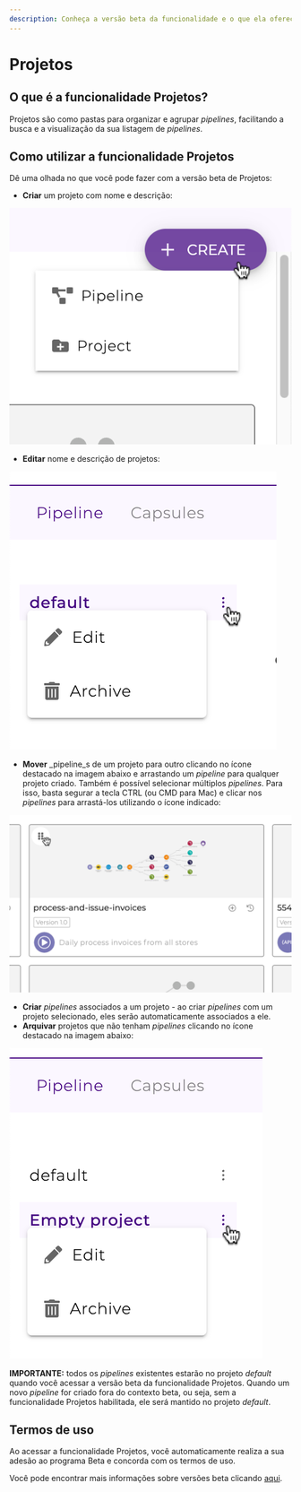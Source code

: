 ```yaml
---
description: Conheça a versão beta da funcionalidade e o que ela oferece.
---
```


# Projetos

## O que é a funcionalidade Projetos? <a href="#h_0679d0e50e" id="h_0679d0e50e"></a>

Projetos são como pastas para organizar e agrupar _pipelines_, facilitando a busca e a visualização da sua listagem de _pipelines_.

## Como utilizar a funcionalidade Projetos <a href="#h_8c33f7c5a1" id="h_8c33f7c5a1"></a>

Dê uma olhada no que você pode fazer com a versão beta de Projetos:

* **Criar** um projeto com nome e descrição:

![](<../.gitbook/assets/01 (4).png>)

* **Editar** nome e descrição de projetos:

![](<../.gitbook/assets/02 (12).png>)

* **Mover** _pipeline_s de um projeto para outro clicando no ícone destacado na imagem abaixo e arrastando um _pipeline_ para qualquer projeto criado. Também é possível selecionar múltiplos _pipelines_. Para isso, basta segurar a tecla CTRL (ou CMD para Mac) e clicar nos _pipelines_ para arrastá-los utilizando o ícone indicado:

![](<../.gitbook/assets/03 (11).png>)

* **Criar** _pipelines_ associados a um projeto - ao criar _pipelines_ com um projeto selecionado, eles serão automaticamente associados a ele.
* **Arquivar** projetos que não tenham _pipelines_ clicando no ícone destacado na imagem abaixo:

![](<../.gitbook/assets/04 (9).png>)

**IMPORTANTE:** todos os _pipelines_ existentes estarão no projeto _default_ quando você acessar a versão beta da funcionalidade Projetos. Quando um novo _pipeline_ for criado fora do contexto beta, ou seja, sem a funcionalidade Projetos habilitada, ele será mantido no projeto _default_.

## Termos de uso <a href="#h_86fdb3bf48" id="h_86fdb3bf48"></a>

Ao acessar a funcionalidade Projetos, você automaticamente realiza a sua adesão ao programa Beta e concorda com os termos de uso.

Você pode encontrar mais informações sobre versões beta clicando [aqui](../geral/programa-beta.md).
